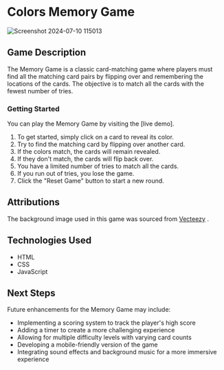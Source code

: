 # Colors Memory Game
![Screenshot 2024-07-10 115013](https://github.com/nourbahar/Memory-card-game/assets/96497876/0e46aa31-8ace-46db-b1ce-d62c4af8f0e0)


## Game Description
The Memory Game is a classic card-matching game where players must find all the matching card pairs by flipping over and remembering the locations of the cards. The objective is to match all the cards with the fewest number of tries.

### Getting Started
 You can play the Memory Game by visiting the [live demo].

1. To get started, simply click on a card to reveal its color.
2. Try to find the matching card by flipping over another card. 
3. If the colors match, the cards will remain revealed. 
4. If they don't match, the cards will flip back over.
5. You have a limited number of tries to match all the cards. 
6. If you run out of tries, you lose the game.
7. Click the "Reset Game" button to start a new round.


## Attributions
The background image used in this game  was sourced from [Vecteezy](https://www.vecteezy.com/vector-art/27202364-vector-pastel-memphis-blog-banner-template) .

## Technologies Used
* HTML
* CSS
* JavaScript

## Next Steps
Future enhancements for the Memory Game may include:

* Implementing a scoring system to track the player's high score
* Adding a timer to create a more challenging experience
* Allowing for multiple difficulty levels with varying card counts
* Developing a mobile-friendly version of the game
* Integrating sound effects and background music for a more immersive experience
